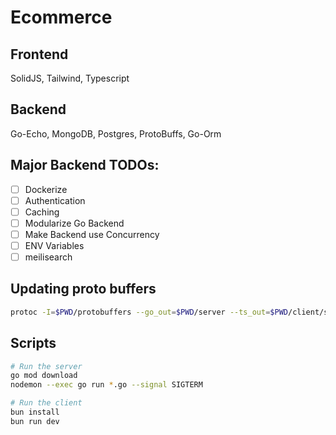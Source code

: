 # Ecommerce

## Frontend
SolidJS, Tailwind, Typescript

## Backend
Go-Echo, MongoDB, Postgres, ProtoBuffs, Go-Orm

## Major Backend TODOs:
- [ ] Dockerize
- [ ] Authentication
- [ ] Caching
- [ ] Modularize Go Backend
- [ ] Make Backend use Concurrency
- [ ] ENV Variables
- [ ] meilisearch

## Updating proto buffers

```bash
protoc -I=$PWD/protobuffers --go_out=$PWD/server --ts_out=$PWD/client/src $PWD/protobuffers/*.proto
```

## Scripts

```bash
# Run the server
go mod download
nodemon --exec go run *.go --signal SIGTERM

# Run the client
bun install
bun run dev
```